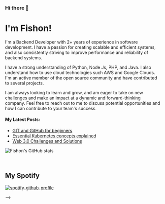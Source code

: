 ### Hi there 👋


# I'm Fishon!

I'm a Backend Developer with 2+ years of experience in software development. I have a passion for creating scalable and efficient systems, and also consistently striving to improve performance and reliability of backend systems. 

I have a strong understanding of Python, Node Js, PHP, and Java. I also understand how to use cloud technologies such AWS and Google Clouds. I'm an active member of the open source community and have contributed to several projects. 

I am always looking to learn and grow, and am eager to take on new challenges and make an impact at a dynamic and forward-thinking company. Feel free to reach out to me to discuss potential opportunities and how I can contribute to your team's success.



#### My Latest Posts:

<!-- BLOG-POST-LIST:START -->
- [GIT and GitHub for beginners](https://fishonsnote.hashnode.dev/git-and-github-for-beginners)
- [Essential Kubernetes concepts explained](https://fishonsnote.hashnode.dev/essential-kubernetes-concepts-explained)
- [Web 3.0 Challenges and Solutions](https://fishonsnote.hashnode.dev/web-3-challenges-and-solutions)
<!-- BLOG-POST-LIST:END -->

![Fishon's GitHub stats](https://github-readme-stats.vercel.app/api?username=fishonamos&show_icons=true&theme=transparent)

<br/>

## My Spotify


[![spotify-github-profile](https://spotify-github-profile.vercel.app/api/view?uid=31wa7nmnaubsiiopqdihm7pzyhhu&cover_image=true&theme=default&show_offline=false&background_color=121212)](https://spotify-github-profile.vercel.app/api/view?uid=31wa7nmnaubsiiopqdihm7pzyhhu&redirect=true)

-->

